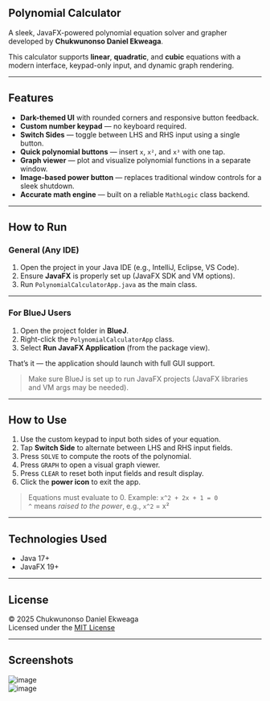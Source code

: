 ## Polynomial Calculator

A sleek, JavaFX-powered polynomial equation solver and grapher developed by **Chukwunonso Daniel Ekweaga**.

This calculator supports **linear**, **quadratic**, and **cubic** equations with a modern interface, keypad-only input, and dynamic graph rendering.

---

## Features

- **Dark-themed UI** with rounded corners and responsive button feedback.
- **Custom number keypad** — no keyboard required.
- **Switch Sides** — toggle between LHS and RHS input using a single button.
- **Quick polynomial buttons** — insert `x`, `x²`, and `x³` with one tap.
- **Graph viewer** — plot and visualize polynomial functions in a separate window.
- **Image-based power button** — replaces traditional window controls for a sleek shutdown.
- **Accurate math engine** — built on a reliable `MathLogic` class backend.

---

## How to Run

### General (Any IDE)
1. Open the project in your Java IDE (e.g., IntelliJ, Eclipse, VS Code).
2. Ensure **JavaFX** is properly set up (JavaFX SDK and VM options).
3. Run `PolynomialCalculatorApp.java` as the main class.

---

###  For BlueJ Users
1. Open the project folder in **BlueJ**.
2. Right-click the `PolynomialCalculatorApp` class.
3. Select **Run JavaFX Application** (from the package view).

 That’s it — the application should launch with full GUI support.

> Make sure BlueJ is set up to run JavaFX projects (JavaFX libraries and VM args may be needed).

---

## How to Use

1. Use the custom keypad to input both sides of your equation.
2. Tap **Switch Side** to alternate between LHS and RHS input fields.
3. Press `SOLVE` to compute the roots of the polynomial.
4. Press `GRAPH` to open a visual graph viewer.
5. Press `CLEAR` to reset both input fields and result display.
6. Click the **power icon** to exit the app.

> Equations must evaluate to 0. Example: `x^2 + 2x + 1 = 0`  
> `^` means *raised to the power*, e.g., `x^2` = x²

---

## Technologies Used

- Java 17+
- JavaFX 19+

---

## License

© 2025 Chukwunonso Daniel Ekweaga  
Licensed under the [MIT License](./LICENSE)

---

## Screenshots

![image](https://github.com/user-attachments/assets/82eadd79-fd92-4e12-9930-beb2926c78ba)  
![image](https://github.com/user-attachments/assets/aaee1cba-f526-48af-8065-8b5fd005f1c1)
